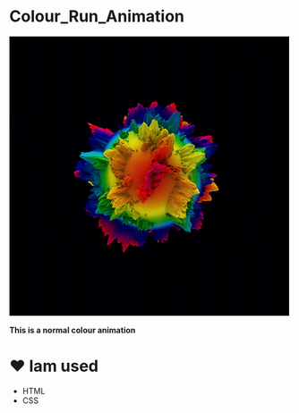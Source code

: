# Colour_Run_Animation
<img alt="coding" src="https://github.com/rahadhasan07/Colour_Run_Animation/blob/main/Colour%20Run%20Animation.gif"> </img>
<p> <b> This is a normal colour animation </b> </p>

<h1> ❤️ Iam used </h1>


- HTML
- CSS
